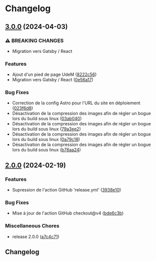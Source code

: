# Changelog

## [3.0.0](https://github.com/bibudem/prototype-web/compare/v2.0.0...v3.0.0) (2024-04-03)


### ⚠ BREAKING CHANGES

* Migration vers Gatsby / React

### Features

* Ajout d'un pied de page UdeM ([8222c56](https://github.com/bibudem/prototype-web/commit/8222c56cdca38f1a558df00d84155ee782109a3a))
* Migration vers Gatsby / React ([0e56a17](https://github.com/bibudem/prototype-web/commit/0e56a17811397a8c26b8d4cae4df9aa838f45032))


### Bug Fixes

* Correction de la config Astro pour l'URL du site en déploiement ([023f6d8](https://github.com/bibudem/prototype-web/commit/023f6d8addad6052c7ce5d6024c9c5f7f77ad671))
* Désactivation de la compression des images afin de régler un bogue lors du build sous linux ([03ab040](https://github.com/bibudem/prototype-web/commit/03ab04010de58f87d26197353497a7480499c3f3))
* Désactivation de la compression des images afin de régler un bogue lors du build sous linux ([79a3ee2](https://github.com/bibudem/prototype-web/commit/79a3ee2cd18f8f17012cfb99bf2682922d2fd981))
* Désactivation de la compression des images afin de régler un bogue lors du build sous linux ([0a79c18](https://github.com/bibudem/prototype-web/commit/0a79c182311368501c7ba352f8193eb944b4f599))
* Désactivation de la compression des images afin de régler un bogue lors du build sous linux ([b78aa24](https://github.com/bibudem/prototype-web/commit/b78aa24b938557fd290a19f903d6ffa87a174e20))

## [2.0.0](https://github.com/bibudem/prototype-web/compare/v1.1.0...v2.0.0) (2024-02-19)


### Features

* Supression de l'action GitHub 'release.yml' ([3938e10](https://github.com/bibudem/prototype-web/commit/3938e10e5dd23d904968c8dfab0c284ebe80da9e))


### Bug Fixes

* Mise à jour de l'action GitHub checkout@v4 ([bde6c3b](https://github.com/bibudem/prototype-web/commit/bde6c3b2537c9039c168cf766b02e74a4a29a72b))


### Miscellaneous Chores

* release 2.0.0 ([a7c4c71](https://github.com/bibudem/prototype-web/commit/a7c4c71ec5bc1dd6a4403dff7347d3a464f96601))

## Changelog
